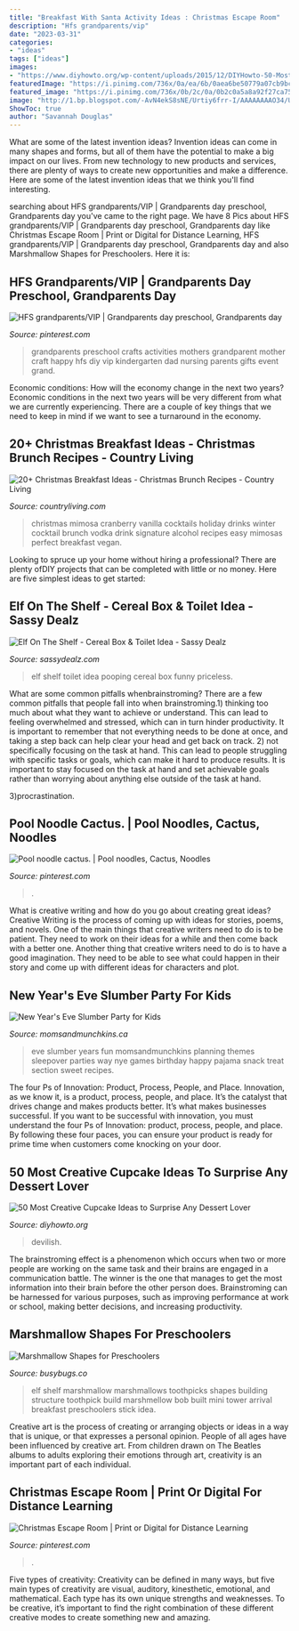 ```yaml
---
title: "Breakfast With Santa Activity Ideas : Christmas Escape Room"
description: "Hfs grandparents/vip"
date: "2023-03-31"
categories:
- "ideas"
tags: ["ideas"]
images:
- "https://www.diyhowto.org/wp-content/uploads/2015/12/DIYHowto-50-Most-Creative-Cupcake-Ideas-to-Surprise-Any-Dessert-Lover50-600x740.jpg"
featuredImage: "https://i.pinimg.com/736x/0a/ea/6b/0aea6be50779a07cb9bc8361245a1df0.jpg"
featured_image: "https://i.pinimg.com/736x/0b/2c/0a/0b2c0a5a8a92f27ca7564bf15331f830.jpg"
image: "http://1.bp.blogspot.com/-AvN4ekS8sNE/Urtiy6frr-I/AAAAAAAAO34/UmvTD5pPi2s/s400/elf-on-the-shelf-toilet-pooping.jpg"
ShowToc: true
author: "Savannah Douglas"
---
```



What are some of the latest invention ideas?
Invention ideas can come in many shapes and forms, but all of them have the potential to make a big impact on our lives. From new technology to new products and services, there are plenty of ways to create new opportunities and make a difference. Here are some of the latest invention ideas that we think you'll find interesting.

	

		
searching about HFS grandparents/VIP | Grandparents day preschool, Grandparents day you've came to the right page. We have 8 Pics about HFS grandparents/VIP | Grandparents day preschool, Grandparents day like Christmas Escape Room | Print or Digital for Distance Learning, HFS grandparents/VIP | Grandparents day preschool, Grandparents day and also Marshmallow Shapes for Preschoolers. Here it is:
		
    
## HFS Grandparents/VIP | Grandparents Day Preschool, Grandparents Day

<img loading=lazy src="https://i.pinimg.com/736x/0b/2c/0a/0b2c0a5a8a92f27ca7564bf15331f830.jpg" onerror="this.onerror=null;this.src='https://tse3.mm.bing.net/th?id=OIP.VzYkxtcJYsxpNGMLYrGJXgHaJ3&amp;pid=15.1';" alt="HFS grandparents/VIP | Grandparents day preschool, Grandparents day">

_Source: pinterest.com_

>grandparents preschool crafts activities mothers grandparent mother craft happy hfs diy vip kindergarten dad nursing parents gifts event grand. 

	

Economic conditions: How will the economy change in the next two years?
Economic conditions in the next two years will be very different from what we are currently experiencing. There are a couple of key things that we need to keep in mind if we want to see a turnaround in the economy.

    
## 20+ Christmas Breakfast Ideas - Christmas Brunch Recipes - Country Living

<img loading=lazy src="http://clv.h-cdn.co/assets/16/48/1480861389-vanilla-cranberry-mimosa-4.jpg" onerror="this.onerror=null;this.src='https://tse1.mm.bing.net/th?id=OIP.ADx0MJwt8vqFSRo7Y4hwwQHaLl&amp;pid=15.1';" alt="20+ Christmas Breakfast Ideas - Christmas Brunch Recipes - Country Living">

_Source: countryliving.com_

>christmas mimosa cranberry vanilla cocktails holiday drinks winter cocktail brunch vodka drink signature alcohol recipes easy mimosas perfect breakfast vegan. 

	

Looking to spruce up your home without hiring a professional? There are plenty ofDIY projects that can be completed with little or no money. Here are five simplest ideas to get started: 

    
## Elf On The Shelf - Cereal Box &amp; Toilet Idea - Sassy Dealz

<img loading=lazy src="http://1.bp.blogspot.com/-AvN4ekS8sNE/Urtiy6frr-I/AAAAAAAAO34/UmvTD5pPi2s/s400/elf-on-the-shelf-toilet-pooping.jpg" onerror="this.onerror=null;this.src='https://tse1.mm.bing.net/th?id=OIP.C01z41M3gvBAok8Xo09VJgAAAA&amp;pid=15.1';" alt="Elf On The Shelf - Cereal Box &amp; Toilet Idea - Sassy Dealz">

_Source: sassydealz.com_

>elf shelf toilet idea pooping cereal box funny priceless. 

	

What are some common pitfalls whenbrainstroming?
There are a few common pitfalls that people fall into when brainstroming.1) thinking too much about what they want to achieve or understand. This can lead to feeling overwhelmed and stressed, which can in turn hinder productivity. It is important to remember that not everything needs to be done at once, and taking a step back can help clear your head and get back on track.
2) not specifically focusing on the task at hand. This can lead to people struggling with specific tasks or goals, which can make it hard to produce results. It is important to stay focused on the task at hand and set achievable goals rather than worrying about anything else outside of the task at hand.

3)procrastination.

    
## Pool Noodle Cactus. | Pool Noodles, Cactus, Noodles

<img loading=lazy src="https://i.pinimg.com/originals/67/17/9a/67179ae2d2a42bf6cc65ad5074e44619.jpg" onerror="this.onerror=null;this.src='https://tse3.mm.bing.net/th?id=OIP.TamFbdZjYYDR_5yIAxiBHwHaJ4&amp;pid=15.1';" alt="Pool noodle cactus. | Pool noodles, Cactus, Noodles">

_Source: pinterest.com_

>. 

	

What is creative writing and how do you go about creating great ideas?
Creative Writing is the process of coming up with ideas for stories, poems, and novels. One of the main things that creative writers need to do is to be patient. They need to work on their ideas for a while and then come back with a better one. Another thing that creative writers need to do is to have a good imagination. They need to be able to see what could happen in their story and come up with different ideas for characters and plot.

    
## New Year&#039;s Eve Slumber Party For Kids

<img loading=lazy src="http://www.momsandmunchkins.ca/wp-content/uploads/2015/12/new-years-eve-slumber-party-10-m.jpg" onerror="this.onerror=null;this.src='https://tse4.mm.bing.net/th?id=OIP.J9p9KXMneoRHQ0B4bjr2vQHaNi&amp;pid=15.1';" alt="New Year&#039;s Eve Slumber Party for Kids">

_Source: momsandmunchkins.ca_

>eve slumber years fun momsandmunchkins planning themes sleepover parties way nye games birthday happy pajama snack treat section sweet recipes. 

	

The four Ps of Innovation: Product, Process, People, and Place.
Innovation, as we know it, is a product, process, people, and place. It’s the catalyst that drives change and makes products better. It’s what makes businesses successful.
If you want to be successful with innovation, you must understand the four Ps of Innovation: product, process, people, and place. By following these four paces, you can ensure your product is ready for prime time when customers come knocking on your door.

    
## 50 Most Creative Cupcake Ideas To Surprise Any Dessert Lover

<img loading=lazy src="https://www.diyhowto.org/wp-content/uploads/2015/12/DIYHowto-50-Most-Creative-Cupcake-Ideas-to-Surprise-Any-Dessert-Lover50-600x740.jpg" onerror="this.onerror=null;this.src='https://tse4.mm.bing.net/th?id=OIP.TsgtorDIye3QhQ-kFzFNPgHaJI&amp;pid=15.1';" alt="50 Most Creative Cupcake Ideas to Surprise Any Dessert Lover">

_Source: diyhowto.org_

>devilish. 

	

The brainstroming effect is a phenomenon which occurs when two or more people are working on the same task and their brains are engaged in a communication battle. The winner is the one that manages to get the most information into their brain before the other person does. Brainstroming can be harnessed for various purposes, such as improving performance at work or school, making better decisions, and increasing productivity.

    
## Marshmallow Shapes For Preschoolers

<img loading=lazy src="https://busybugs.co/wp-content/uploads/2012/11/IMG_2893.jpg" onerror="this.onerror=null;this.src='https://tse1.mm.bing.net/th?id=OIP.Lj3ay79RPUuDNhEh52huFgEsDI&amp;pid=15.1';" alt="Marshmallow Shapes for Preschoolers">

_Source: busybugs.co_

>elf shelf marshmallow marshmallows toothpicks shapes building structure toothpick build marshmellow bob built mini tower arrival breakfast preschoolers stick idea. 

	

Creative art is the process of creating or arranging objects or ideas in a way that is unique, or that expresses a personal opinion. People of all ages have been influenced by creative art. From children drawn on The Beatles albums to adults exploring their emotions through art, creativity is an important part of each individual.

    
## Christmas Escape Room | Print Or Digital For Distance Learning

<img loading=lazy src="https://i.pinimg.com/736x/0a/ea/6b/0aea6be50779a07cb9bc8361245a1df0.jpg" onerror="this.onerror=null;this.src='https://tse3.mm.bing.net/th?id=OIP.64A1t4Y-BiLEESP2PjHuDwHaLT&amp;pid=15.1';" alt="Christmas Escape Room | Print or Digital for Distance Learning">

_Source: pinterest.com_

>. 

	

Five types of creativity:
Creativity can be defined in many ways, but five main types of creativity are visual, auditory, kinesthetic, emotional, and mathematical. Each type has its own unique strengths and weaknesses. To be creative, it’s important to find the right combination of these different creative modes to create something new and amazing.

